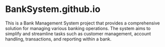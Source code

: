 # BankSystem.github.io
This is a Bank Management System project that provides a comprehensive solution for managing various banking operations. The system aims to simplify and streamline tasks such as customer management, account handling, transactions, and reporting within a bank.
